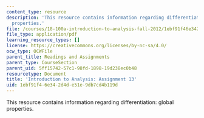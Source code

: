 ```yaml
---
content_type: resource
description: 'This resource contains information regarding differentiation: global
  properties.'
file: /courses/18-100a-introduction-to-analysis-fall-2012/1ebf91f46e342d4de51e9db7cd4b119d_MIT18_100AF12_Assign_13.pdf
file_type: application/pdf
learning_resource_types: []
license: https://creativecommons.org/licenses/by-nc-sa/4.0/
ocw_type: OCWFile
parent_title: Readings and Assignments
parent_type: CourseSection
parent_uid: 5ff15742-57c1-98fd-1898-19d238ec0b48
resourcetype: Document
title: 'Introduction to Analysis: Assignment 13'
uid: 1ebf91f4-6e34-2d4d-e51e-9db7cd4b119d
---
```

This resource contains information regarding differentiation: global properties.